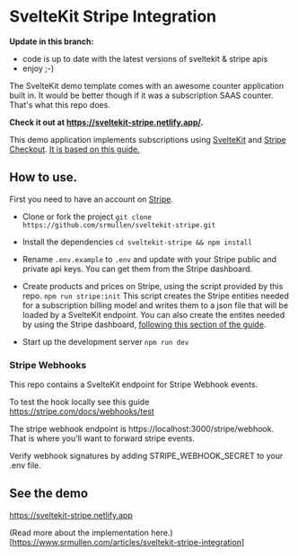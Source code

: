 # SvelteKit Stripe Integration

**Update in this branch:**

- code is up to date with the latest versions of sveltekit & stripe apis
- enjoy ;-)

The SvelteKit demo template comes with an awesome counter application built in. It would be better though if it was a subscription SAAS counter. That's what this repo does.

**Check it out at https://sveltekit-stripe.netlify.app/.**

This demo application implements subscriptions using [SvelteKit](http://kit.svelte.dev/) and [Stripe Checkout](https://stripe.com/payments/checkout).
[It is based on this guide.](https://stripe.com/docs/billing/subscriptions/checkout)

## How to use.

First you need to have an account on [Stripe](https://stripe.com/).

- Clone or fork the project
  `git clone https://github.com/srmullen/sveltekit-stripe.git`

- Install the dependencies
  `cd sveltekit-stripe && npm install`

- Rename `.env.example` to `.env` and update with your Stripe public and private api keys. You can get them from the Stripe dashboard.

- Create products and prices on Stripe, using the script provided by this repo.
  `npm run stripe:init`
  This script creates the Stripe entities needed for a subscription billing model and writes them to a json file that will be loaded by a SvelteKit endpoint. You can also create the entites needed by using the Stripe dashboard, [following this section of the guide](https://stripe.com/docs/billing/subscriptions/checkout#create-business-model).

- Start up the development server
  `npm run dev`

### Stripe Webhooks

This repo contains a SvelteKit endpoint for Stripe Webhook events.

To test the hook locally see this guide https://stripe.com/docs/webhooks/test

The stripe webhook endpoint is https://localhost:3000/stripe/webhook. That is where you'll want to forward stripe events.

Verify webhook signatures by adding STRIPE_WEBHOOK_SECRET to your .env file.

## See the demo

https://sveltekit-stripe.netlify.app

(Read more about the implementation here.)[https://www.srmullen.com/articles/sveltekit-stripe-integration]
